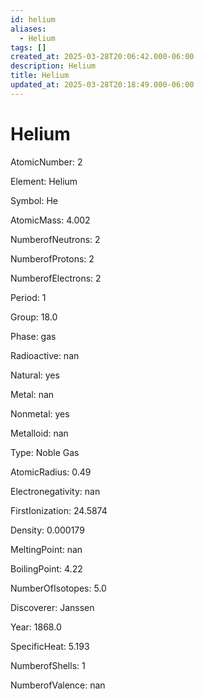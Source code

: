 ```yaml
---
id: helium
aliases:
  - Helium
tags: []
created_at: 2025-03-28T20:06:42.000-06:00
description: Helium
title: Helium
updated_at: 2025-03-28T20:18:49.000-06:00
---
```


# Helium

AtomicNumber: 2

Element: Helium

Symbol: He

AtomicMass: 4.002

NumberofNeutrons: 2

NumberofProtons: 2

NumberofElectrons: 2

Period: 1

Group: 18.0

Phase: gas

Radioactive: nan

Natural: yes

Metal: nan

Nonmetal: yes

Metalloid: nan

Type: Noble Gas

AtomicRadius: 0.49

Electronegativity: nan

FirstIonization: 24.5874

Density: 0.000179

MeltingPoint: nan

BoilingPoint: 4.22

NumberOfIsotopes: 5.0

Discoverer: Janssen

Year: 1868.0

SpecificHeat: 5.193

NumberofShells: 1

NumberofValence: nan
